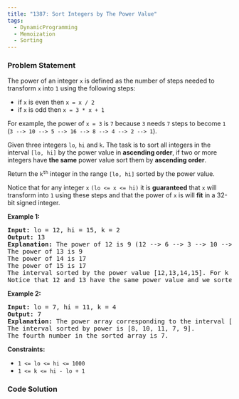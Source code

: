 ```yaml
---
title: "1387: Sort Integers by The Power Value"
tags:
  - DynamicProgramming
  - Memoization
  - Sorting
---
```

### Problem Statement

<p>The power of an integer <code>x</code> is defined as the number of steps needed to transform <code>x</code> into <code>1</code> using the following steps:</p>

<ul>
	<li>if <code>x</code> is even then <code>x = x / 2</code></li>
	<li>if <code>x</code> is odd then <code>x = 3 * x + 1</code></li>
</ul>

<p>For example, the power of <code>x = 3</code> is <code>7</code> because <code>3</code> needs <code>7</code> steps to become <code>1</code> (<code>3 --&gt; 10 --&gt; 5 --&gt; 16 --&gt; 8 --&gt; 4 --&gt; 2 --&gt; 1</code>).</p>

<p>Given three integers <code>lo</code>, <code>hi</code> and <code>k</code>. The task is to sort all integers in the interval <code>[lo, hi]</code> by the power value in <strong>ascending order</strong>, if two or more integers have <strong>the same</strong> power value sort them by <strong>ascending order</strong>.</p>

<p>Return the <code>k<sup>th</sup></code> integer in the range <code>[lo, hi]</code> sorted by the power value.</p>

<p>Notice that for any integer <code>x</code> <code>(lo &lt;= x &lt;= hi)</code> it is <strong>guaranteed</strong> that <code>x</code> will transform into <code>1</code> using these steps and that the power of <code>x</code> is will <strong>fit</strong> in a 32-bit signed integer.</p>


<p><strong class="example">Example 1:</strong></p>

<pre>
<strong>Input:</strong> lo = 12, hi = 15, k = 2
<strong>Output:</strong> 13
<strong>Explanation:</strong> The power of 12 is 9 (12 --&gt; 6 --&gt; 3 --&gt; 10 --&gt; 5 --&gt; 16 --&gt; 8 --&gt; 4 --&gt; 2 --&gt; 1)
The power of 13 is 9
The power of 14 is 17
The power of 15 is 17
The interval sorted by the power value [12,13,14,15]. For k = 2 answer is the second element which is 13.
Notice that 12 and 13 have the same power value and we sorted them in ascending order. Same for 14 and 15.
</pre>

<p><strong class="example">Example 2:</strong></p>

<pre>
<strong>Input:</strong> lo = 7, hi = 11, k = 4
<strong>Output:</strong> 7
<strong>Explanation:</strong> The power array corresponding to the interval [7, 8, 9, 10, 11] is [16, 3, 19, 6, 14].
The interval sorted by power is [8, 10, 11, 7, 9].
The fourth number in the sorted array is 7.
</pre>


<p><strong>Constraints:</strong></p>

<ul>
	<li><code>1 &lt;= lo &lt;= hi &lt;= 1000</code></li>
	<li><code>1 &lt;= k &lt;= hi - lo + 1</code></li>
</ul>


### Code Solution

```python

```
